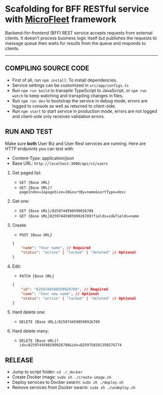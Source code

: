 # Scafolding for BFF RESTful service with [MicroFleet](https://github.com/gennovative/micro-fleet) framework


Backend-for-frontend (BFF) REST service accepts requests from external clients. It doesn't process business logic itself but publishes the requests to message queue then waits for results from the queue and responds to clients.


---
## COMPILING SOURCE CODE

- First of all, run `npm install`: To install dependencies.
- Service settings can be customized in `src/app/configs.ts`
- Run `npm run build` to transpile TypeScript to JavaScript, or `npm run watch` to keep watching and transpiling changes in files.
- Run `npm run dev` to bootstrap the service in debug mode, errors are logged to console as well as returned to client-side.
- Run `npm start` to start service in production mode, errors are not logged and client-side only receives validation errors.

## RUN AND TEST

Make sure **both** User Biz and User Rest services are running. Here are HTTP endpoints you can test with:
* Content-Type: application/json
* Base URL: `http://localhost:3000/api/v1/users`

1. Get paged list:

    - `GET {Base URL}`
    - `GET {Base URL}?pageIndex=1&pageSize=10&sortBy=name&sortType=desc`

1. Get one:

    - `GET {Base URL}/8259744598599926789`
    - `GET {Base URL}8259744598599926789?fields=id&fields=name`

1. Create:

    - `POST {Base URL}`
    ```json
	{
		"name": "Your name", // Required
		"status": "active" | "locked" | "deleted" // Optional
	}
	```

1. Edit:

    - `PATCH {Base URL}`
    ```json
	{
		"id": "8259744598599926789", // Required
		"name": "Your new name", // Optional
		"status": "active" | "locked" | "deleted" // Optional
	}
	```

1. Hard delete one:

    - `DELETE {Base URL}/8259744598599926789`

1. Hard delete many:

    - `DELETE {Base URL}?ids=8259744598599926789&ids=8259756591356576774`

## RELEASE

- Jump to script folder: `cd ./_docker`
- Create Docker image: `sudo sh ./create-image.sh`
- Deploy services to Docker swarm: `sudo sh ./deploy.sh`
- Remove services from Docker swarm: `sudo sh ./undeploy.sh`